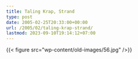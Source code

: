 ```yaml
---
title: Taling Krap, Strand
type: post
date: 2005-02-25T20:33:00+00:00
url: /2005/02/taling-krap-strand/
lastmod: 2023-09-10T19:14:12+07:00
---
```

{{< figure src="wp-content/old-images/56.jpg" />}}
